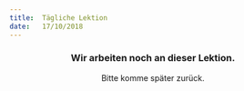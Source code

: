 ```yaml
---
title:  Tägliche Lektion
date:   17/10/2018
---
```


### <center>Wir arbeiten noch an dieser Lektion.</center>
<center>Bitte komme später zurück.</center>